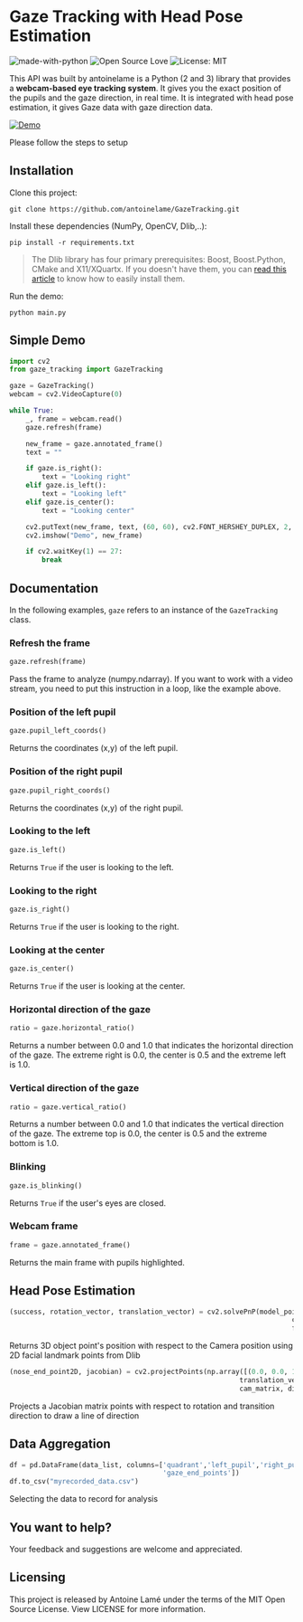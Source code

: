 # Gaze Tracking with Head Pose Estimation

![made-with-python](https://img.shields.io/badge/Made%20with-Python-1f425f.svg)
![Open Source Love](https://badges.frapsoft.com/os/v1/open-source.svg?v=103)
![License: MIT](https://img.shields.io/badge/License-MIT-yellow.svg)

This API was built by antoinelame is a Python (2 and 3) library that provides a **webcam-based eye tracking system**. It gives you the exact position of the pupils and the gaze direction, in real time. It is integrated with head pose estimation, it gives Gaze data with gaze direction data.

[![Demo](https://i.imgur.com/WNqgQkO.gif)](https://www.loom.com/share/e80c6fd4eb304f3ba29a98537fc4d456)
 
 Please follow the steps to setup

## Installation

Clone this project:

```
git clone https://github.com/antoinelame/GazeTracking.git
```

Install these dependencies (NumPy, OpenCV, Dlib,..):

```
pip install -r requirements.txt
```

> The Dlib library has four primary prerequisites: Boost, Boost.Python, CMake and X11/XQuartx. If you doesn't have them, you can [read this article](https://www.pyimagesearch.com/2017/03/27/how-to-install-dlib/) to know how to easily install them.

Run the demo:

```
python main.py
```

## Simple Demo

```python
import cv2
from gaze_tracking import GazeTracking

gaze = GazeTracking()
webcam = cv2.VideoCapture(0)

while True:
    _, frame = webcam.read()
    gaze.refresh(frame)

    new_frame = gaze.annotated_frame()
    text = ""

    if gaze.is_right():
        text = "Looking right"
    elif gaze.is_left():
        text = "Looking left"
    elif gaze.is_center():
        text = "Looking center"

    cv2.putText(new_frame, text, (60, 60), cv2.FONT_HERSHEY_DUPLEX, 2, (255, 0, 0), 2)
    cv2.imshow("Demo", new_frame)

    if cv2.waitKey(1) == 27:
        break
```

## Documentation

In the following examples, `gaze` refers to an instance of the `GazeTracking` class.

### Refresh the frame

```python
gaze.refresh(frame)
```

Pass the frame to analyze (numpy.ndarray). If you want to work with a video stream, you need to put this instruction in a loop, like the example above.

### Position of the left pupil

```python
gaze.pupil_left_coords()
```

Returns the coordinates (x,y) of the left pupil.

### Position of the right pupil

```python
gaze.pupil_right_coords()
```

Returns the coordinates (x,y) of the right pupil.

### Looking to the left

```python
gaze.is_left()
```

Returns `True` if the user is looking to the left.

### Looking to the right

```python
gaze.is_right()
```

Returns `True` if the user is looking to the right.

### Looking at the center

```python
gaze.is_center()
```

Returns `True` if the user is looking at the center.

### Horizontal direction of the gaze

```python
ratio = gaze.horizontal_ratio()
```

Returns a number between 0.0 and 1.0 that indicates the horizontal direction of the gaze. The extreme right is 0.0, the center is 0.5 and the extreme left is 1.0.

### Vertical direction of the gaze

```python
ratio = gaze.vertical_ratio()
```

Returns a number between 0.0 and 1.0 that indicates the vertical direction of the gaze. The extreme top is 0.0, the center is 0.5 and the extreme bottom is 1.0.

### Blinking

```python
gaze.is_blinking()
```

Returns `True` if the user's eyes are closed.

### Webcam frame

```python
frame = gaze.annotated_frame()
```

Returns the main frame with pupils highlighted.

## Head Pose Estimation

```python
(success, rotation_vector, translation_vector) = cv2.solvePnP(model_points, image_points,
                                                                      cam_matrix, dist_coeffs,
                                                                      flags=cv2.SOLVEPNP_ITERATIVE)
```

Returns 3D object point's position with respect to the Camera position using 2D facial landmark points from Dlib

```python
(nose_end_point2D, jacobian) = cv2.projectPoints(np.array([(0.0, 0.0, 1000.0)]), rotation_vector,
                                                         translation_vector,
                                                         cam_matrix, dist_coeffs)
```

Projects a Jacobian matrix points with respect to rotation and transition direction to draw a line of direction
 
## Data Aggregation

```python
df = pd.DataFrame(data_list, columns=['quadrant','left_pupil','right_pupil','gaze_center_x', 'gaze_center_y', 'nose_end_points',
                                      'gaze_end_points'])
df.to_csv("myrecorded_data.csv")
```

Selecting the data to record for analysis


## You want to help?

Your feedback and suggestions are welcome and appreciated.

## Licensing

This project is released by Antoine Lamé under the terms of the MIT Open Source License. View LICENSE for more information.
